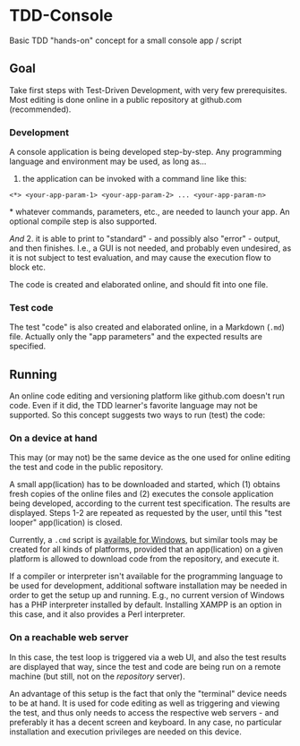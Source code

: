 # TDD-Console
Basic TDD "hands-on" concept for a small console app / script

## Goal
Take first steps with Test-Driven Development, with very few prerequisites. Most editing is done online in a public repository at github.com (recommended).

### Development
A console application is being developed step-by-step. Any programming language and environment may be used, as long as...

1. the application can be invoked with a command line like this:
```
<*> <your-app-param-1> <your-app-param-2> ... <your-app-param-n>
```
\* whatever commands, parameters, etc., are needed to launch your app. An optional compile step is also supported.

_And_
2. it is able to print to "standard" - and possibly also "error" - output, and then finishes. I.e., a GUI is not needed, and probably even undesired, as it is not subject to test evaluation, and may cause the execution flow to block etc.

The code is created and elaborated online, and should fit into one file.

### Test code
The test "code" is also created and elaborated online, in a Markdown (`.md`) file. Actually only the "app parameters" and the expected results are specified.

## Running
An online code editing and versioning platform like github.com doesn't run code. Even if it did, the TDD learner's favorite language may not be supported.
So this concept suggests two ways to run (test) the code:

### On a device at hand
This may (or may not) be the same device as the one used for online editing the test and code in the public repository.

A small app(lication) has to be downloaded and started, which (1) obtains fresh copies of the online files and (2) executes the console application being developed, according to the current test specification. The results are displayed. Steps 1-2 are repeated as requested by the user, until this "test looper" app(lication) is closed.

Currently, a `.cmd` script is [available for Windows](#windows-test-looper), but similar tools may be created for all kinds of platforms, provided that an app(lication) on a given platform is allowed to download code from the repository, and execute it.

If a compiler or interpreter isn't available for the programming language to be used for development, additional software installation may be needed in order to get the setup up and running. E.g., no current version of Windows has a PHP interpreter installed by default. Installing XAMPP is an option in this case, and it also provides a Perl interpreter.

### On a reachable web server
In this case, the test loop is triggered via a web UI, and also the test results are displayed that way, since the test and code are being run on a remote machine (but still, not on the _repository_ server).

An advantage of this setup is the fact that only the "terminal" device needs to be at hand. It is used for code editing as well as triggering and viewing the test, and thus only needs to access the respective web servers - and preferably it has a decent screen and keyboard. In any case, no particular installation and execution privileges are needed on this device.

